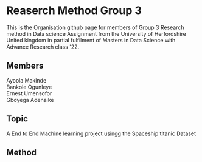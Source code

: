 # Reaserch Method Group 3
This is the Organisation github page for members of Group 3 Research method in Data science Assignment from the University of Herfordshire United kingdom in partial fulfilment of Masters in Data Science with Advance Research class '22.
## Members
Ayoola Makinde\
Bankole Ogunleye\
Ernest Umensofor\
Gboyega Adenaike

## Topic
A End to End Machine learning project usingg the Spaceship titanic Dataset

## Method


